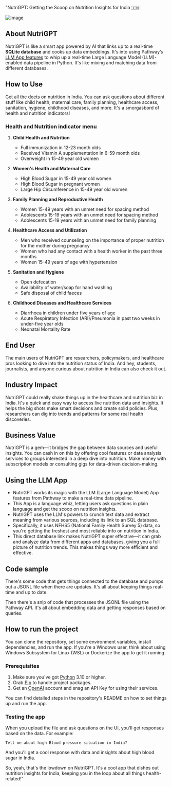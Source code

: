 "NutriGPT: Getting the Scoop on Nutrition Insights for India 🇮🇳

![image](https://github.com/AnimeshN/nutriGPT-database-python/assets/17973453/b5a183e0-7b0c-4aff-a0b8-863d65ed931c)

## About NutriGPT
NutriGPT is like a smart app powered by AI that links up to a real-time **SQLite database** and cooks up data embeddings. It's into using Pathway’s [LLM App features](https://github.com/pathwaycom/llm-app) to whip up a real-time Large Language Model (LLM)-enabled data pipeline in Python. It's like mixing and matching data from different databases.

## How to Use

Get all the deets on nutrition in India. You can ask questions about different stuff like child health, maternal care, family planning, healthcare access, sanitation, hygiene, childhood diseases, and more. It's a smorgasbord of health and nutrition indicators!

### Health and Nutrition indicator menu

1. **Child Health and Nutrition**
   - Full immunization in 12-23 month olds
   - Received Vitamin A supplementation in 6-59 month olds
   - Overweight in 15-49 year old women

2. **Women's Health and Maternal Care**
   - High Blood Sugar in 15-49 year old women
   - High Blood Sugar in pregnant women
   - Large Hip Circumference in 15-49 year old women

3. **Family Planning and Reproductive Health**
   - Women 15-49 years with an unmet need for spacing method
   - Adolescents 15-19 years with an unmet need for spacing method
   - Adolescents 15-19 years with an unmet need for family planning

4. **Healthcare Access and Utilization**
   - Men who received counseling on the importance of proper nutrition for the mother during pregnancy
   - Women who had any contact with a health worker in the past three months
   - Women 15-49 years of age with hypertension

5. **Sanitation and Hygiene**
   - Open defecation
   - Availability of water/soap for hand washing
   - Safe disposal of child faeces

6. **Childhood Diseases and Healthcare Services**
   - Diarrhoea in children under five years of age
   - Acute Respiratory Infection (ARI)/Pneumonia in past two weeks in under-five year olds
   - Neonatal Mortality Rate

## End User
The main users of NutriGPT are researchers, policymakers, and healthcare pros looking to dive into the nutrition status of India. And hey, students, journalists, and anyone curious about nutrition in India can also check it out.

## Industry Impact
NutriGPT could really shake things up in the healthcare and nutrition biz in India. It's a quick and easy way to access live nutrition data and insights. It helps the big shots make smart decisions and create solid policies. Plus, researchers can dig into trends and patterns for some real health discoveries.

## Business Value
NutriGPT is a gem—it bridges the gap between data sources and useful insights. You can cash in on this by offering cool features or data analysis services to groups interested in a deep dive into nutrition. Make money with subscription models or consulting gigs for data-driven decision-making.

## Using the LLM App
- NutriGPT works its magic with the LLM (Large Language Model) App features from Pathway to make a real-time data pipeline.
- This App is a language whiz, letting users ask questions in plain language and get the scoop on nutrition insights.
- NutriGPT uses the LLM's powers to crunch text data and extract meaning from various sources, including its link to an SQL database.
- Specifically, it uses NFHS5 (National Family Health Survey 5) data, so you're getting the freshest and most reliable info on nutrition in India.
- This direct database link makes NutriGPT super effective—it can grab and analyze data from different apps and databases, giving you a full picture of nutrition trends. This makes things way more efficient and effective.

## Code sample
There's some code that gets things connected to the database and pumps out a JSONL file when there are updates. It's all about keeping things real-time and up to date.

Then there's a snip of code that processes the JSONL file using the Pathway API. It's all about embedding data and getting responses based on queries.

## How to run the project
You can clone the repository, set some environment variables, install dependencies, and run the app. If you're a Windows user, think about using Windows Subsystem for Linux (WSL) or Dockerize the app to get it running.

### Prerequisites
1. Make sure you've got [Python](https://www.python.org/downloads/) 3.10 or higher.
2. Grab [Pip](https://pip.pypa.io/en/stable/installation/) to handle project packages.
3. Get an [OpenAI](https://openai.com/) account and snag an API Key for using their services.

You can find detailed steps in the repository's README on how to set things up and run the app.

### Testing the app
When you upload the file and ask questions on the UI, you'll get responses based on the data. For example:

```
Tell me about high Blood pressure situation in India?
```

And you'll get a cool response with data and insights about high blood sugar in India.

So, yeah, that's the lowdown on NutriGPT. It's a cool app that dishes out nutrition insights for India, keeping you in the loop about all things health-related!"

